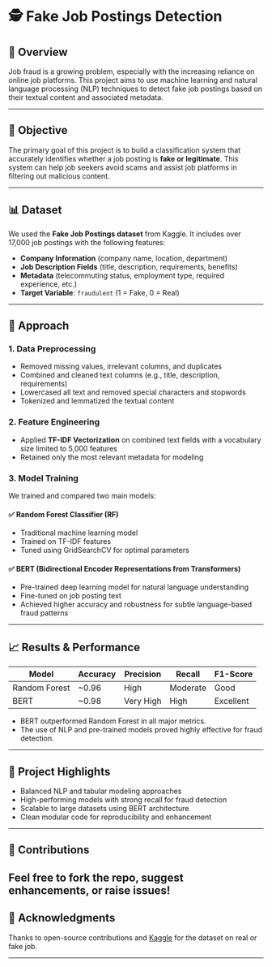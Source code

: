 # 🕵️ Fake Job Postings Detection

## 📌 Overview
Job fraud is a growing problem, especially with the increasing reliance on online job platforms. This project aims to use machine learning and natural language processing (NLP) techniques to detect fake job postings based on their textual content and associated metadata.

---

## 🎯 Objective
The primary goal of this project is to build a classification system that accurately identifies whether a job posting is **fake or legitimate**. This system can help job seekers avoid scams and assist job platforms in filtering out malicious content.

---

## 📊 Dataset
We used the **Fake Job Postings dataset** from Kaggle. It includes over 17,000 job postings with the following features:

- **Company Information** (company name, location, department)
- **Job Description Fields** (title, description, requirements, benefits)
- **Metadata** (telecommuting status, employment type, required experience, etc.)
- **Target Variable**: `fraudulent` (1 = Fake, 0 = Real)

---

## 🧠 Approach

### 1. **Data Preprocessing**
- Removed missing values, irrelevant columns, and duplicates
- Combined and cleaned text columns (e.g., title, description, requirements)
- Lowercased all text and removed special characters and stopwords
- Tokenized and lemmatized the textual content

### 2. **Feature Engineering**
- Applied **TF-IDF Vectorization** on combined text fields with a vocabulary size limited to 5,000 features
- Retained only the most relevant metadata for modeling

### 3. **Model Training**

We trained and compared two main models:

#### ✅ **Random Forest Classifier (RF)**
- Traditional machine learning model
- Trained on TF-IDF features
- Tuned using GridSearchCV for optimal parameters

#### ✅ **BERT (Bidirectional Encoder Representations from Transformers)**
- Pre-trained deep learning model for natural language understanding
- Fine-tuned on job posting text
- Achieved higher accuracy and robustness for subtle language-based fraud patterns

---

## 📈 Results & Performance

| Model      | Accuracy | Precision | Recall | F1-Score |
|------------|----------|-----------|--------|----------|
| Random Forest | ~0.96    | High      | Moderate | Good     |
| BERT         | ~0.98    | Very High | High    | Excellent |

- BERT outperformed Random Forest in all major metrics.
- The use of NLP and pre-trained models proved highly effective for fraud detection.

---

## 🧪 Project Highlights
- Balanced NLP and tabular modeling approaches
- High-performing models with strong recall for fraud detection
- Scalable to large datasets using BERT architecture
- Clean modular code for reproducibility and enhancement

---

## 🤝 Contributions
Feel free to fork the repo, suggest enhancements, or raise issues!
---

## 🙏 Acknowledgments
Thanks to open-source contributions and [Kaggle](https://www.kaggle.com/datasets/shivamb/real-or-fake-fake-jobposting-prediction/data) for the dataset on real or fake job.

---
